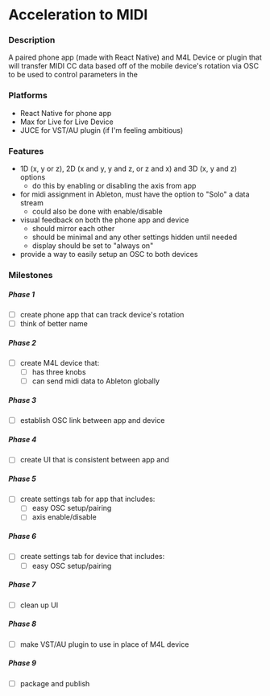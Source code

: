 # Acceleration to MIDI

### Description

A paired phone app (made with React Native) and M4L Device or plugin that will transfer MIDI CC data based off of the mobile device's rotation via OSC to be used to control parameters in the 

### Platforms 
 - React Native for phone app
 - Max for Live for Live Device
 - JUCE for VST/AU plugin (if I'm feeling ambitious)

### Features
 - 1D (x, y or z), 2D (x and y, y and z, or z and x) and 3D (x, y and z) options 
   - do this by enabling or disabling the axis from app
 - for midi assignment in Ableton, must have the option to "Solo" a data stream
   - could also be done with enable/disable
 - visual feedback on both the phone app and device
   - should mirror each other
   - should be minimal and any other settings hidden until needed
   - display should be set to "always on"
 - provide a way to easily setup an OSC to both devices

### Milestones

##### Phase 1
 - [ ] create phone app that can track device's rotation
 - [ ] think of better name

##### Phase 2
 - [ ] create M4L device that:
   - [ ] has three knobs
   - [ ] can send midi data to Ableton globally

##### Phase 3
 - [ ] establish OSC link between app and device

##### Phase 4
 - [ ] create UI that is consistent between app and 

##### Phase 5
 - [ ] create settings tab for app that includes:
   - [ ] easy OSC setup/pairing
   - [ ] axis enable/disable

##### Phase 6
 - [ ] create settings tab for device that includes:
   - [ ] easy OSC setup/pairing

##### Phase 7
 - [ ] clean up UI

##### Phase 8
 - [ ] make VST/AU plugin to use in place of M4L device

##### Phase 9
 - [ ] package and publish